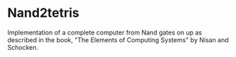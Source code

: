 # Nand2tetris
Implementation of a complete computer from Nand gates on up as described in the book,
"The Elements of Computing Systems" by Nisan and Schocken.
